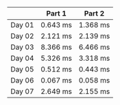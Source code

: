 |        | Part 1 | Part 2 |
|--------|--------|--------|
| Day 01 | 0.643 ms | 1.368 ms |
| Day 02 | 2.121 ms | 2.139 ms |
| Day 03 | 8.366 ms | 6.466 ms |
| Day 04 | 5.326 ms | 3.318 ms |
| Day 05 | 0.512 ms | 0.443 ms |
| Day 06 | 0.067 ms | 0.058 ms |
| Day 07 | 2.649 ms | 2.155 ms |